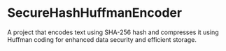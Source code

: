 # SecureHashHuffmanEncoder
A project that encodes text using SHA-256 hash and compresses it using Huffman coding for enhanced data security and efficient storage.
